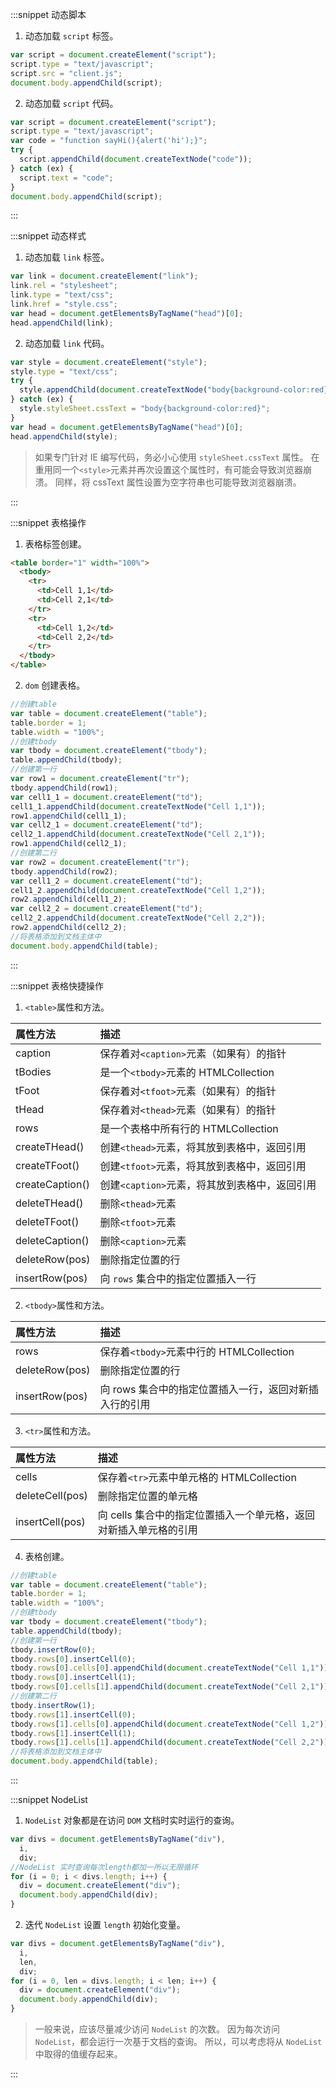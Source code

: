:::snippet 动态脚本

1. 动态加载 `script` 标签。

```javascript
var script = document.createElement("script");
script.type = "text/javascript";
script.src = "client.js";
document.body.appendChild(script);
```

2. 动态加载 `script` 代码。

```javascript
var script = document.createElement("script");
script.type = "text/javascript";
var code = "function sayHi(){alert('hi');}";
try {
  script.appendChild(document.createTextNode("code"));
} catch (ex) {
  script.text = "code";
}
document.body.appendChild(script);
```

:::

:::snippet 动态样式

1. 动态加载 `link` 标签。

```javascript
var link = document.createElement("link");
link.rel = "stylesheet";
link.type = "text/css";
link.href = "style.css";
var head = document.getElementsByTagName("head")[0];
head.appendChild(link);
```

2. 动态加载 `link` 代码。

```javascript
var style = document.createElement("style");
style.type = "text/css";
try {
  style.appendChild(document.createTextNode("body{background-color:red}"));
} catch (ex) {
  style.styleSheet.cssText = "body{background-color:red}";
}
var head = document.getElementsByTagName("head")[0];
head.appendChild(style);
```

> 如果专门针对 IE 编写代码，务必小心使用 `styleSheet.cssText` 属性。
> 在重用同一个`<style>`元素并再次设置这个属性时，有可能会导致浏览器崩溃。
> 同样，将 cssText 属性设置为空字符串也可能导致浏览器崩溃。

:::

:::snippet 表格操作

1. 表格标签创建。

```html
<table border="1" width="100%">
  <tbody>
    <tr>
      <td>Cell 1,1</td>
      <td>Cell 2,1</td>
    </tr>
    <tr>
      <td>Cell 1,2</td>
      <td>Cell 2,2</td>
    </tr>
  </tbody>
</table>
```

2. `dom` 创建表格。

```javascript
//创建table
var table = document.createElement("table");
table.border = 1;
table.width = "100%";
//创建tbody
var tbody = document.createElement("tbody");
table.appendChild(tbody);
//创建第一行
var row1 = document.createElement("tr");
tbody.appendChild(row1);
var cell1_1 = document.createElement("td");
cell1_1.appendChild(document.createTextNode("Cell 1,1"));
row1.appendChild(cell1_1);
var cell2_1 = document.createElement("td");
cell2_1.appendChild(document.createTextNode("Cell 2,1"));
row1.appendChild(cell2_1);
//创建第二行
var row2 = document.createElement("tr");
tbody.appendChild(row2);
var cell1_2 = document.createElement("td");
cell1_2.appendChild(document.createTextNode("Cell 1,2"));
row2.appendChild(cell1_2);
var cell2_2 = document.createElement("td");
cell2_2.appendChild(document.createTextNode("Cell 2,2"));
row2.appendChild(cell2_2);
//将表格添加到文档主体中
document.body.appendChild(table);
```

:::

:::snippet 表格快捷操作

1. `<table>`属性和方法。

| 属性方法        | 描述                                          |
| :-------------- | :-------------------------------------------- |
| caption         | 保存着对`<caption>`元素（如果有）的指针       |
| tBodies         | 是一个`<tbody>`元素的 HTMLCollection          |
| tFoot           | 保存着对`<tfoot>`元素（如果有）的指针         |
| tHead           | 保存着对`<thead>`元素（如果有）的指针         |
| rows            | 是一个表格中所有行的 HTMLCollection           |
| createTHead()   | 创建`<thead>`元素，将其放到表格中，返回引用   |
| createTFoot()   | 创建`<tfoot>`元素，将其放到表格中，返回引用   |
| createCaption() | 创建`<caption>`元素，将其放到表格中，返回引用 |
| deleteTHead()   | 删除`<thead>`元素                             |
| deleteTFoot()   | 删除`<tfoot>`元素                             |
| deleteCaption() | 删除`<caption>`元素                           |
| deleteRow(pos)  | 删除指定位置的行                              |
| insertRow(pos)  | 向 `rows` 集合中的指定位置插入一行            |

2. `<tbody>`属性和方法。

| 属性方法       | 描述                                                   |
| :------------- | :----------------------------------------------------- |
| rows           | 保存着`<tbody>`元素中行的 HTMLCollection               |
| deleteRow(pos) | 删除指定位置的行                                       |
| insertRow(pos) | 向 rows 集合中的指定位置插入一行，返回对新插入行的引用 |

3. `<tr>`属性和方法。

| 属性方法        | 描述                                                              |
| :-------------- | :---------------------------------------------------------------- |
| cells           | 保存着`<tr>`元素中单元格的 HTMLCollection                         |
| deleteCell(pos) | 删除指定位置的单元格                                              |
| insertCell(pos) | 向 cells 集合中的指定位置插入一个单元格，返回对新插入单元格的引用 |

4. 表格创建。

```javascript
//创建table
var table = document.createElement("table");
table.border = 1;
table.width = "100%";
//创建tbody
var tbody = document.createElement("tbody");
table.appendChild(tbody);
//创建第一行
tbody.insertRow(0);
tbody.rows[0].insertCell(0);
tbody.rows[0].cells[0].appendChild(document.createTextNode("Cell 1,1"));
tbody.rows[0].insertCell(1);
tbody.rows[0].cells[1].appendChild(document.createTextNode("Cell 2,1"));
//创建第二行
tbody.insertRow(1);
tbody.rows[1].insertCell(0);
tbody.rows[1].cells[0].appendChild(document.createTextNode("Cell 1,2"));
tbody.rows[1].insertCell(1);
tbody.rows[1].cells[1].appendChild(document.createTextNode("Cell 2,2"));
//将表格添加到文档主体中
document.body.appendChild(table);
```

:::

:::snippet NodeList

1. `NodeList` 对象都是在访问 `DOM` 文档时实时运行的查询。

```javascript
var divs = document.getElementsByTagName("div"),
  i,
  div;
//NodeList 实时查询每次length都加一所以无限循环
for (i = 0; i < divs.length; i++) {
  div = document.createElement("div");
  document.body.appendChild(div);
}
```

2. 迭代 `NodeList` 设置 `length` 初始化变量。

```javascript
var divs = document.getElementsByTagName("div"),
  i,
  len,
  div;
for (i = 0, len = divs.length; i < len; i++) {
  div = document.createElement("div");
  document.body.appendChild(div);
}
```

> 一般来说，应该尽量减少访问 `NodeList` 的次数。
> 因为每次访问 `NodeList`，都会运行一次基于文档的查询。
> 所以，可以考虑将从 `NodeList` 中取得的值缓存起来。

:::
